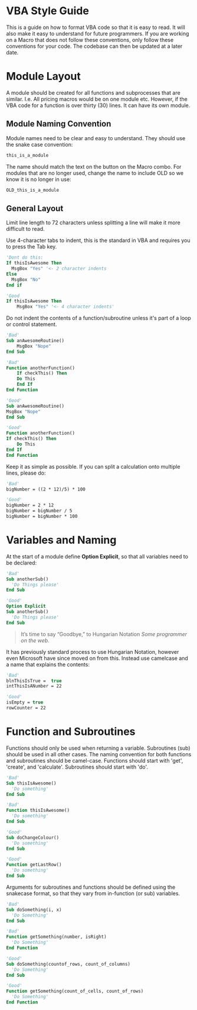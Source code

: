 # VBA Style Guide

This is a guide on how to format VBA code so that it is easy to read. It will also make it easy to understand for future programmers. 
If you are working on a Macro that does not follow these conventions, only follow these conventions for your code. The codebase can then be updated at a later date.
# Module Layout
A module should be created for all functions and subprocesses that are similar. I.e. All pricing macros would be on one module etc. However, if the VBA code for a function is over thirty (30) lines. It can have its own module.
## Module Naming Convention
Module names need to be clear and easy to understand. They should use the snake case convention:
```vb
this_is_a_module
```
The name should match the text on the button on the Macro combo.
For modules that are no longer used, change the name to include OLD so we know it is no longer in use:
```vb
OLD_this_is_a_module
```
## General Layout
Limit line length to 72 characters unless splitting a line will make it more difficult to read.

Use 4-character tabs to indent, this is the standard in VBA and requires you to press the Tab key.
```vb
'Dont do this:
If thisIsAwesome Then
  MsgBox "Yes" '<- 2 character indents
Else
  MsgBox "No"
End if

'Good
If thisIsAwesome Then
    MsgBox "Yes" '<- 4 character indents'
```
Do not indent the contents of a function/subroutine unless it's part of a loop or control statement.
```vb
'Bad'
Sub anAwesomeRoutine()
    MsgBox "Nope"
End Sub

'Bad'
Function anotherFunction()
    If checkThis() Then
    Do This
    End If
End Function

'Good'
Sub anAwesomeRoutine()
MsgBox "Nope"
End Sub

'Good'
Function anotherFunction()
If checkThis() Then
    Do This
End If
End Function
```
Keep it as simple as possible. If you can split a calculation onto multiple lines, please do:
```vb
'Bad'
bigNumber = ((2 * 12)/5) * 100

'Good'
bigNumber = 2 * 12
bigNumber = bigNumber / 5
bigNumber = bigNumber * 100
```
# Variables and Naming
At the start of a module define **Option Explicit**, so that all variables need to be declared:
```vb
'Bad'
Sub anotherSub()
  'Do Things please'
End Sub

'Good'
Option Explicit
Sub anotherSub()
  'Do Things please'
End Sub
```
> It’s time to say “Goodbye,” to Hungarian Notation
>*Some programmer on the web.*

It has previously standard process to use Hungarian Notation, however even Microsoft have since moved on from this. Instead use camelcase and a name that explains the contents:
```vb
'Bad'
blnThisIsTrue =  true
intThisIsANumber = 22

'Good'
isEmpty = true
rowCounter = 22
```
# Function and Subroutines
Functions should only be used when returning a variable. Subroutines (sub) should be used in all other cases.
The naming convention for both functions and subroutines should be camel-case.
Functions should start with 'get', 'create', and 'calculate'.
Subroutines should start with 'do'.
```vb
'Bad'
Sub thisIsAwesome()
  'Do something'
End Sub

'Bad'
Function thisIsAwesome()
  'Do something'
End Sub

'Good'
Sub doChangeColour()
  'Do something'
End Sub

'Good'
Function getLastRow()
  'Do something'
End Sub

```
Arguments for subroutines and functions should be defined using the snakecase format, so that they vary from in-function (or sub) variables.
```vb
'Bad'
Sub doSomething(i, x)
  'Do Something'
End Sub

'Bad'
Function getSomething(number, isRight)
  'Do Something'
End Function

'Good'
Sub doSomething(countof_rows, count_of_columns)
  'Do Something'
End Sub

'Good'
Function getSomething(count_of_cells, count_of_rows)
  'Do Something'
End Function
  
```

